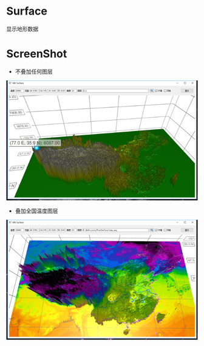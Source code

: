 # Surface
显示地形数据

# ScreenShot
* 不叠加任何图层 

![surface](screenshot/2.png)

* 叠加全国温度图层 

![dewpoint](https://github.com/skypanda100/Surface/blob/master/screenshot/1.png)

